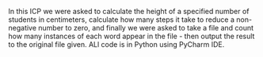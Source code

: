 In this ICP we were asked to calculate the height of a specified number of students in centimeters, calculate how many steps it take to reduce a non-negative number to zero, and finally we were asked to take a file and count how many instances of each word appear in the file - then output the result to the original file given. ALl code is in Python using PyCharm IDE.
